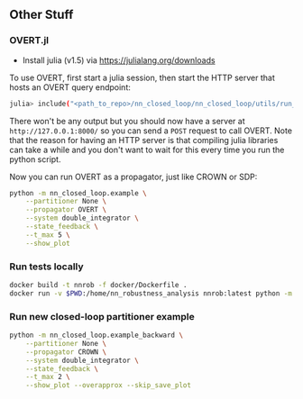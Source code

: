 ## Other Stuff

### OVERT.jl

- Install julia (v1.5) via https://julialang.org/downloads

To use OVERT, first start a julia session, then start the HTTP server that hosts an OVERT query endpoint:
```bash
julia> include("<path_to_repo>/nn_closed_loop/nn_closed_loop/utils/run_overt.jl")
```
There won't be any output but you should now have a server at `http://127.0.0.1:8000/` so you can send a `POST` request to call OVERT.
Note that the reason for having an HTTP server is that compiling julia libraries can take a while and you don't want to wait for this every time you run the python script.

Now you can run OVERT as a propagator, just like CROWN or SDP:
```bash
python -m nn_closed_loop.example \
    --partitioner None \
    --propagator OVERT \
    --system double_integrator \
    --state_feedback \
    --t_max 5 \
    --show_plot
```

### Run tests locally

```bash
docker build -t nnrob -f docker/Dockerfile .
docker run -v $PWD:/home/nn_robustness_analysis nnrob:latest python -m nn_closed_loop.tests.test
```

### Run new closed-loop partitioner example

```bash
python -m nn_closed_loop.example_backward \
    --partitioner None \
    --propagator CROWN \
    --system double_integrator \
    --state_feedback \
    --t_max 2 \
    --show_plot --overapprox --skip_save_plot
```
